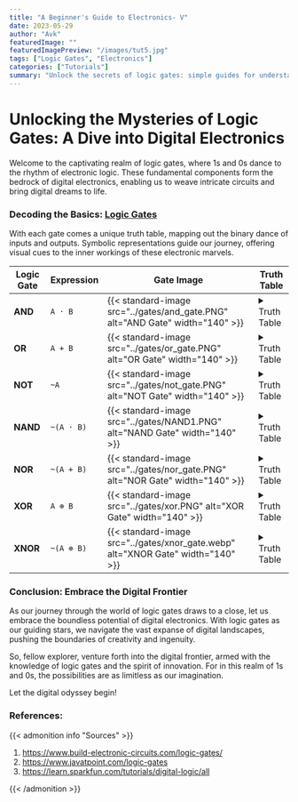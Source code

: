 ```yaml
---
title: "A Beginner's Guide to Electronics- V"
date: 2023-05-29
author: "Avk"
featuredImage: ""
featuredImagePreview: "/images/tut5.jpg"
tags: ["Logic Gates", "Electronics"]
categories: ["Tutorials"]
summary: "Unlock the secrets of logic gates: simple guides for understanding digital circuits."
---
```


# **Unlocking the Mysteries of Logic Gates: A Dive into Digital Electronics**

Welcome to the captivating realm of logic gates, where 1s and 0s dance to the rhythm of electronic logic. These fundamental components form the bedrock of digital electronics, enabling us to weave intricate circuits and bring digital dreams to life.

### Decoding the Basics: [Logic Gates](https://www.tutorialspoint.com/computer_logical_organization/logic_gates.htm)

With each gate comes a unique truth table, mapping out the binary dance of inputs and outputs. Symbolic representations guide our journey, offering visual cues to the inner workings of these electronic marvels.

| Logic Gate | Expression | Gate Image                                                                    | Truth Table                                                                                                                                                                                                                                                                       |
| ---------- | ---------- | ----------------------------------------------------------------------------- | --------------------------------------------------------------------------------------------------------------------------------------------------------------------------------------------------------------------------------------------------------------------------------- |
| **AND**    | `A · B`    | {{< standard-image src="../gates/and_gate.PNG" alt="AND Gate" width="140" >}} | <details> <summary>Truth Table</summary> <br> <table> <tr><th>A</th><th>B</th><th>Output</th></tr><tr><td>0</td><td>0</td><td>0</td></tr><tr><td>0</td><td>1</td><td>0</td></tr><tr><td>1</td><td>0</td><td>0</td></tr><tr><td>1</td><td>1</td><td>1</td></tr></table> </details> |
| **OR**     | `A + B`    | {{< standard-image src="../gates/or_gate.PNG" alt="OR Gate" width="140" >}}   | <details> <summary>Truth Table</summary> <br> <table> <tr><th>A</th><th>B</th><th>Output</th></tr><tr><td>0</td><td>0</td><td>0</td></tr><tr><td>0</td><td>1</td><td>1</td></tr><tr><td>1</td><td>0</td><td>1</td></tr><tr><td>1</td><td>1</td><td>1</td></tr></table> </details> |
| **NOT**    | `~A`       | {{< standard-image src="../gates/not_gate.PNG" alt="NOT Gate" width="140" >}} | <details> <summary>Truth Table</summary> <br> <table> <tr><th>A</th><th>Output</th></tr><tr><td>0</td><td>1</td></tr><tr><td>1</td><td>0</td></tr></table> </details>                                                                                                             |
| **NAND**   | `~(A · B)` | {{< standard-image src="../gates/NAND1.PNG" alt="NAND Gate" width="140" >}}                                             | <details> <summary>Truth Table</summary> <br> <table> <tr><th>A</th><th>B</th><th>Output</th></tr><tr><td>0</td><td>0</td><td>1</td></tr><tr><td>0</td><td>1</td><td>1</td></tr><tr><td>1</td><td>0</td><td>1</td></tr><tr><td>1</td><td>1</td><td>0</td></tr></table> </details> |
| **NOR**    | `~(A + B)` | {{< standard-image src="../gates/nor_gate.PNG" alt="NOR Gate" width="140" >}}                                    | <details> <summary>Truth Table</summary> <br> <table> <tr><th>A</th><th>B</th><th>Output</th></tr><tr><td>0</td><td>0</td><td>1</td></tr><tr><td>0</td><td>1</td><td>0</td></tr><tr><td>1</td><td>0</td><td>0</td></tr><tr><td>1</td><td>1</td><td>0</td></tr></table> </details> |
| **XOR**    | `A ⊕ B`    | {{< standard-image src="../gates/xor.PNG" alt="XOR Gate" width="140" >}}                                         | <details> <summary>Truth Table</summary> <br> <table> <tr><th>A</th><th>B</th><th>Output</th></tr><tr><td>0</td><td>0</td><td>0</td></tr><tr><td>0</td><td>1</td><td>1</td></tr><tr><td>1</td><td>0</td><td>1</td></tr><tr><td>1</td><td>1</td><td>0</td></tr></table> </details> |
| **XNOR**   | `~(A ⊕ B)` | {{< standard-image src="../gates/xnor_gate.webp" alt="XNOR Gate" width="140" >}}                         | <details> <summary>Truth Table</summary> <br> <table> <tr><th>A</th><th>B</th><th>Output</th></tr><tr><td>0</td><td>0</td><td>1</td></tr><tr><td>0</td><td>1</td><td>0</td></tr><tr><td>1</td><td>0</td><td>0</td></tr><tr><td>1</td><td>1</td><td>1</td></tr></table> </details> |

<!-- - **AND Gate**: The gatekeeper of conjunction, allowing passage only when both inputs signal agreement.
- **OR Gate**: Embracing inclusivity, this gate grants entry if any input extends an invitation.
- **NOT Gate**: The master of inversion, transforming 1s into 0s and vice versa with a flick of its digital wand.
- **NAND Gate**: An AND gate with a rebellious streak, denying passage only when both inputs march in unison.
- **NOR Gate**: The OR gate's alter ego, barring entry unless both inputs shy away from illumination.
- **XOR Gate**: The gate of exclusivity, welcoming diversity and lighting the path when inputs dare to differ.
- **XNOR Gate**: A beacon of equivalence, shining bright when inputs mirror each other in perfect symmetry. -->

<!-- ### Unraveling the Truth: Truth Tables and Symbols -->

<!-- ### Building Blocks of Innovation: Using Logic Gates in Circuits

Armed with knowledge and curiosity, we venture into the realm of circuitry, where logic gates converge to form intricate patterns of connectivity. From simple latches to complex adders, the possibilities are endless as we harness the power of logic to craft digital symphonies. -->

<!-- ### Choosing the Right Tools: Exploring IC Series

In our quest for digital mastery, we encounter two stalwart IC series: the venerable 7400-series and the versatile 4000-series. Each chip holds the promise of logic gate abundance, offering a playground for experimentation and innovation. -->

### Conclusion: Embrace the Digital Frontier

As our journey through the world of logic gates draws to a close, let us embrace the boundless potential of digital electronics. With logic gates as our guiding stars, we navigate the vast expanse of digital landscapes, pushing the boundaries of creativity and ingenuity.

So, fellow explorer, venture forth into the digital frontier, armed with the knowledge of logic gates and the spirit of innovation. For in this realm of 1s and 0s, the possibilities are as limitless as our imagination.

Let the digital odyssey begin!


### **References:**
{{< admonition info "Sources" >}}
1. https://www.build-electronic-circuits.com/logic-gates/
2. https://www.javatpoint.com/logic-gates
3. https://learn.sparkfun.com/tutorials/digital-logic/all

{{< /admonition >}}


